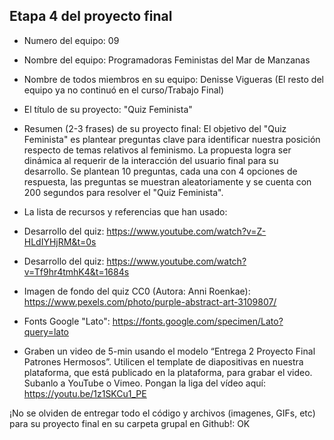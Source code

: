 ## Etapa 4 del proyecto final

- Numero del equipo: 09

- Nombre del equipo: Programadoras Feministas del Mar de Manzanas

- Nombre de todos miembros en su equipo: Denisse Vigueras (El resto del equipo ya no continuó en el curso/Trabajo Final)

- El título de su proyecto: "Quiz Feminista"

- Resumen (2-3 frases) de su proyecto final: El objetivo del "Quiz Feminista" es plantear preguntas clave para identificar nuestra posición respecto de temas relativos al feminismo. La propuesta logra ser dinámica al requerir de la interacción del usuario final para su desarrollo. Se plantean 10 preguntas, cada una con 4 opciones de respuesta, las preguntas se muestran aleatoriamente y se cuenta con 200 segundos para resolver el "Quiz Feminista".

- La lista de recursos y referencias que han usado: 
- Desarrollo del quiz: https://www.youtube.com/watch?v=Z-HLdIYHjRM&t=0s
- Desarrollo del quiz: https://www.youtube.com/watch?v=Tf9hr4tmhK4&t=1684s
- Imagen de fondo del quiz CC0 (Autora: Anni Roenkae): https://www.pexels.com/photo/purple-abstract-art-3109807/
- Fonts Google "Lato": https://fonts.google.com/specimen/Lato?query=lato

- Graben un video de 5-min usando el modelo “Entrega 2 Proyecto Final Patrones Hermosos”. Utilicen el template de diapositivas en nuestra plataforma, que está publicado en la plataforma, para grabar el video. Subanlo a YouTube o Vimeo. Pongan la liga del vídeo aquí: https://youtu.be/1z1SKCu1_PE

¡No se olviden de entregar todo el código y archivos (imagenes, GIFs, etc) para su proyecto final en su carpeta grupal en Github!: OK

